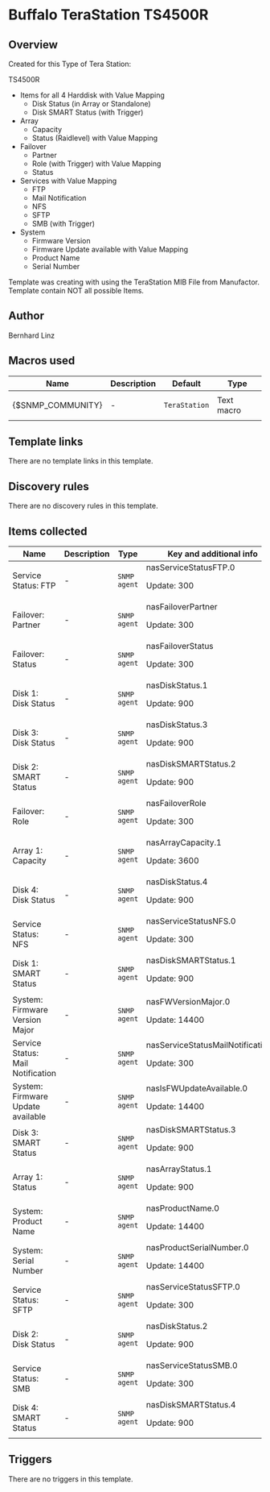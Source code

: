 # Buffalo TeraStation TS4500R

## Overview

Created for this Type of Tera Station:


TS4500R


* Items for all 4 Harddisk with Value Mapping
	+ Disk Status (in Array or Standalone)
	+ Disk SMART Status (with Trigger)
* Array
	+ Capacity
	+ Status (Raidlevel) with Value Mapping
* Failover
	+ Partner
	+ Role (with Trigger) with Value Mapping
	+ Status
* Services with Value Mapping
	+ FTP
	+ Mail Notification
	+ NFS
	+ SFTP
	+ SMB (with Trigger)
* System
	+ Firmware Version
	+ Firmware Update available with Value Mapping
	+ Product Name
	+ Serial Number


 


Template was creating with using the TeraStation MIB File from Manufactor.  
Template contain NOT all possible Items.


 



## Author

Bernhard Linz

## Macros used

|Name|Description|Default|Type|
|----|-----------|-------|----|
|{$SNMP_COMMUNITY}|<p>-</p>|`TeraStation`|Text macro|


## Template links

There are no template links in this template.

## Discovery rules

There are no discovery rules in this template.

## Items collected

|Name|Description|Type|Key and additional info|
|----|-----------|----|----|
|Service Status: FTP|<p>-</p>|`SNMP agent`|nasServiceStatusFTP.0<p>Update: 300</p>|
|Failover: Partner|<p>-</p>|`SNMP agent`|nasFailoverPartner<p>Update: 300</p>|
|Failover: Status|<p>-</p>|`SNMP agent`|nasFailoverStatus<p>Update: 300</p>|
|Disk 1: Disk Status|<p>-</p>|`SNMP agent`|nasDiskStatus.1<p>Update: 900</p>|
|Disk 3: Disk Status|<p>-</p>|`SNMP agent`|nasDiskStatus.3<p>Update: 900</p>|
|Disk 2: SMART Status|<p>-</p>|`SNMP agent`|nasDiskSMARTStatus.2<p>Update: 900</p>|
|Failover: Role|<p>-</p>|`SNMP agent`|nasFailoverRole<p>Update: 300</p>|
|Array 1: Capacity|<p>-</p>|`SNMP agent`|nasArrayCapacity.1<p>Update: 3600</p>|
|Disk 4: Disk Status|<p>-</p>|`SNMP agent`|nasDiskStatus.4<p>Update: 900</p>|
|Service Status: NFS|<p>-</p>|`SNMP agent`|nasServiceStatusNFS.0<p>Update: 300</p>|
|Disk 1: SMART Status|<p>-</p>|`SNMP agent`|nasDiskSMARTStatus.1<p>Update: 900</p>|
|System: Firmware Version Major|<p>-</p>|`SNMP agent`|nasFWVersionMajor.0<p>Update: 14400</p>|
|Service Status: Mail Notification|<p>-</p>|`SNMP agent`|nasServiceStatusMailNotification.0<p>Update: 300</p>|
|System: Firmware Update available|<p>-</p>|`SNMP agent`|nasIsFWUpdateAvailable.0<p>Update: 14400</p>|
|Disk 3: SMART Status|<p>-</p>|`SNMP agent`|nasDiskSMARTStatus.3<p>Update: 900</p>|
|Array 1: Status|<p>-</p>|`SNMP agent`|nasArrayStatus.1<p>Update: 900</p>|
|System: Product Name|<p>-</p>|`SNMP agent`|nasProductName.0<p>Update: 14400</p>|
|System: Serial Number|<p>-</p>|`SNMP agent`|nasProductSerialNumber.0<p>Update: 14400</p>|
|Service Status: SFTP|<p>-</p>|`SNMP agent`|nasServiceStatusSFTP.0<p>Update: 300</p>|
|Disk 2: Disk Status|<p>-</p>|`SNMP agent`|nasDiskStatus.2<p>Update: 900</p>|
|Service Status: SMB|<p>-</p>|`SNMP agent`|nasServiceStatusSMB.0<p>Update: 300</p>|
|Disk 4: SMART Status|<p>-</p>|`SNMP agent`|nasDiskSMARTStatus.4<p>Update: 900</p>|


## Triggers

There are no triggers in this template.

